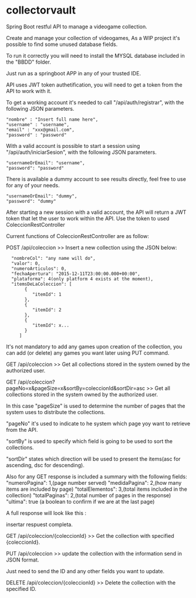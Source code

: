 # collectorvault
Spring Boot restful API to manage a videogame collection.

Create and manage your collection of videogames, As a WIP project it's possible to find some unused database fields.

To run it correctly you will need to install the MYSQL database included in the "BBDD" folder.

Just run as a springboot APP in any of your trusted IDE.

API uses JWT token authetification, you will need to get a token from the API to work with it.

To get a working account it's needed to call "/api/auth/registrar", with the following JSON parameters.

    "nombre" : "Insert full name here",
    "username" : "username",
    "email" : "xxx@gmail.com",
    "password" : "password"

With a valid account is possible to start a session using "/api/auth/iniciarSesion", with the following JSON parameters.

    "usernameOrEmail": "username",
    "password": "password"
    
There is available a dummy account to see results directly, feel free to use for any of your needs.

    "usernameOrEmail": "dummy",
    "password": "dummy"
    
After starting a new session with a valid account, the API will return a JWT token that let the user to work within the API. Use the token to used ColeccionRestController

Current functions of ColeccionRestController are as follow:

POST /api/coleccion >> Insert a new collection using the JSON below:
            
      "nombreCol": "any name will do",
      "valor": 0,
      "numeroArticulos": 0,
      "fechaApertura": "2015-12-11T23:00:00.000+00:00",
      "plataforma": 4(only platform 4 exists at the moment),
      "itemsDeLaColeccion": [
           {
              "itemId": 1
           },
           {
              "itemId": 2
           },
           {
              "itemId": x...
           }
         ]

It's not mandatory to add any games upon creation of the collection, you can add (or delete) any games you want later using PUT command.


GET /api/coleccion >> Get all collections stored in the system owned by the authorized user.


GET /api/coleccion?pageNo=x&pageSize=x&sortBy=coleccionId&sortDir=asc >> Get all collections stored in the system owned by the authorized user.

In this case "pageSize" is used to determine the number of pages that the system uses to distribute the collections.

"pageNo" it's used to indicate to he system which page yoy want to retrieve from the API. 

"sortBy" is used to specify which field is going to be used to sort the collections.

"sortDir" states which direction will be used to present the items(asc for ascending, dsc for descending).

Also for any GET response is included a summary with the following fields:
    "numeroPagina": 1,(page number served)
    "medidaPagina": 2,(how many items are included by page)
    "totalElementos": 3,(total items included in the collection)
    "totalPaginas": 2,(total number of pages in the response)
    "ultima": true (a boolean to confirm if we are at the last page)
    
 A full response will look like this :
 
 insertar respuest completa.


GET /api/coleccion/{coleccionId} >> Get the collection with specified {coleccionId}.


PUT /api/coleccion >> update the collection with the information send in JSON format.

Just need to send the ID and any other fields you want to update.


DELETE /api/coleccion/{coleccionId} >> Delete the collection with the specified ID.

